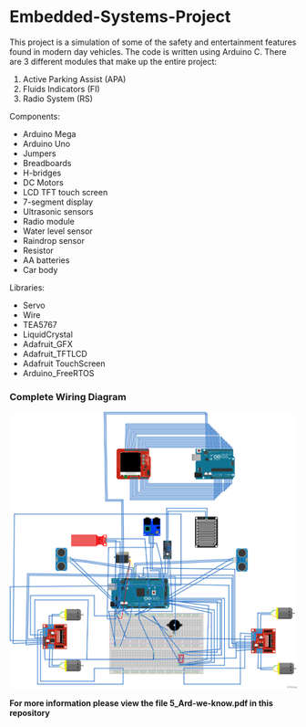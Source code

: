 # Embedded-Systems-Project

This project is a simulation of some of the safety and entertainment features found in modern day vehicles. The code is written using Arduino C. There are 3 different modules that make up the entire project:
1. Active Parking Assist (APA)
2. Fluids Indicators (FI)
3. Radio System (RS)

Components: 
- Arduino Mega
- Arduino Uno
- Jumpers
- Breadboards
- H-bridges
- DC Motors
- LCD TFT touch screen
- 7-segment display
- Ultrasonic sensors
- Radio module
- Water level sensor
- Raindrop sensor
- Resistor
- AA batteries
- Car body

Libraries:
- Servo
- Wire
- TEA5767
- LiquidCrystal
- Adafruit_GFX
- Adafruit_TFTLCD
- Adafruit TouchScreen
- Arduino_FreeRTOS

### Complete Wiring Diagram
![schematic](https://github.com/ReemAlansary/Embedded-Systems-Project/blob/main/complete-fritzing-diagram_bb.png?raw=true)


__For more information please view the file 5_Ard-we-know.pdf in this repository__
